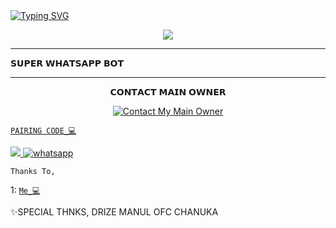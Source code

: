 <div align="left">
<a href="https://git.io/typing-svg"><img src="https://readme-typing-svg.demolab.com?font=Rubik+Dirt&size=65&pause=1000&color=F72C3F&background=FF20A500&center=true&vCenter=true&width=1000&height=150&lines=CHAMI+XD+WHTSAPP+BOT" alt="Typing SVG" /></a>   
</p> 






<p align = center>   <img src="https://i.ibb.co/xfXj5pv/Manul-Ofc-X.jpg"</p>
 
***

<p align="justify"> 𝗦𝗨𝗣𝗘𝗥 𝗪𝗛𝗔𝗧𝗦𝗔𝗣𝗣 𝗕𝗢𝗧

***

<p align="center"> 𝗖𝗢𝗡𝗧𝗔𝗖𝗧 𝗠𝗔𝗜𝗡 𝗢𝗪𝗡𝗘𝗥

<p align="center">
<a href='https://wa.me/+94742952930' target="_blank"><img alt='Contact My Main Owner' src='https://img.shields.io/badge/-Contact Owner-darkgreen?style=for-the-badge&logo=Whatsapp&logoColor=white'/></a>

 [`PAIRING CODE_💻`](https://chamimdpair.onrender.com)


<p align="left">

  <a aria-label="WhatsApp Supported Channel" href="https://whatsapp.com/channel/0029Vatf3Ss4CrfnKnApC32b" target="_blank">
      <img src="https://user-images.githubusercontent.com/73097560/115834477-dbab4500-a447-11eb-908a-139a6edaec5c.gif">
    <img alt="whatsapp" src="https://img.shields.io/badge/Join Channel-25D366?style=for-the-badge&logo=whatsapp&logoColor=white" />
  </a>

`Thanks To,`

1: [`Me_💻`](https://wa.me/+94742952930)



✨SPECIAL THNKS,
 DRIZE
 MANUL OFC
 CHANUKA


